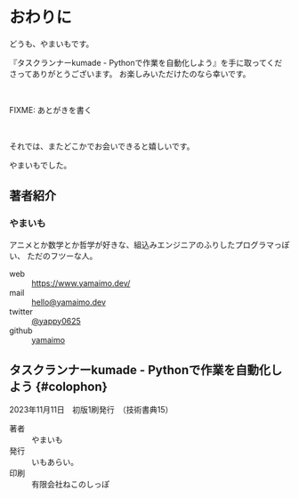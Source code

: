 # おわりに

どうも、やまいもです。

『タスクランナーkumade - Pythonで作業を自動化しよう』を手に取ってくださってありがとうございます。
お楽しみいただけたのなら幸いです。

&nbsp;<!-- 空行 -->

FIXME: あとがきを書く

&nbsp;<!-- 空行 -->

それでは、またどこかでお会いできると嬉しいです。

やまいもでした。

## 著者紹介

### やまいも

アニメとか数学とか哲学が好きな、組込みエンジニアのふりしたプログラマっぽい、
ただのフツーな人。

<dl>
<dt>web</dt><dd><a href="https://www.yamaimo.dev/">https://www.yamaimo.dev/</a></dd>
<dt>mail</dt><dd><a href="mailto:hello@yamaimo.dev">hello@yamaimo.dev</a></dd>
<dt>twitter</dt><dd><a href="https://twitter.com/yappy0625">@yappy0625</a></dd>
<dt>github</dt><dd><a href="https://github.com/yamaimo">yamaimo</a></dd>
</dl>

## タスクランナーkumade - Pythonで作業を自動化しよう {#colophon}

2023年11月11日　初版1刷発行　（技術書典15）

<dl>
<dt>著者</dt><dd>やまいも</dd>
<dt>発行</dt><dd>いもあらい。</dd>
<dt>印刷</dt><dd>有限会社ねこのしっぽ</dd>
</dl>
